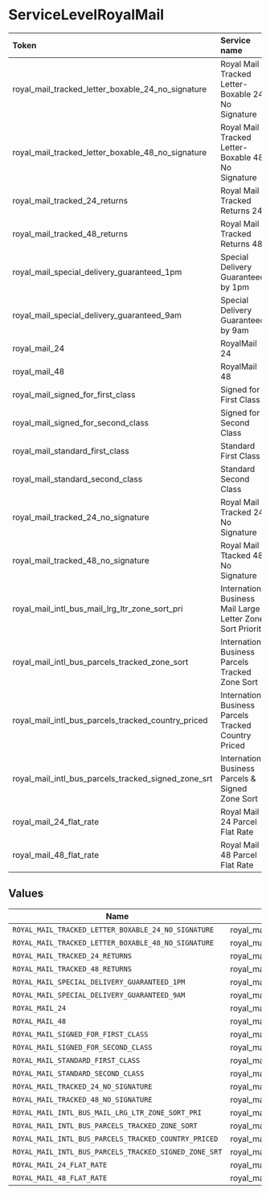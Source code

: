 # ServiceLevelRoyalMail

|Token | Service name|
|:---|:---|
| royal_mail_tracked_letter_boxable_24_no_signature | Royal Mail Tracked Letter-Boxable 24 No Signature|
| royal_mail_tracked_letter_boxable_48_no_signature | Royal Mail Tracked Letter-Boxable 48 No Signature|
| royal_mail_tracked_24_returns | Royal Mail Tracked Returns 24|
| royal_mail_tracked_48_returns | Royal Mail Tracked Returns 48|
| royal_mail_special_delivery_guaranteed_1pm | Special Delivery Guaranteed by 1pm
| royal_mail_special_delivery_guaranteed_9am | Special Delivery Guaranteed by 9am
| royal_mail_24 | RoyalMail 24
| royal_mail_48 | RoyalMail 48
| royal_mail_signed_for_first_class | Signed for First Class
| royal_mail_signed_for_second_class | Signed for Second Class
| royal_mail_standard_first_class | Standard First Class
| royal_mail_standard_second_class | Standard Second Class
| royal_mail_tracked_24_no_signature | Royal Mail Tracked 24 No Signature
| royal_mail_tracked_48_no_signature | Royal Mail Ttacked 48 No Signature
| royal_mail_intl_bus_mail_lrg_ltr_zone_sort_pri | International Business Mail Large Letter Zone Sort Priority
| royal_mail_intl_bus_parcels_tracked_zone_sort | International Business Parcels Tracked Zone Sort
| royal_mail_intl_bus_parcels_tracked_country_priced | International Business Parcels Tracked Country Priced
| royal_mail_intl_bus_parcels_tracked_signed_zone_srt | International Business Parcels & Signed Zone Sort
| royal_mail_24_flat_rate | Royal Mail 24 Parcel Flat Rate
| royal_mail_48_flat_rate | Royal Mail 48 Parcel Flat Rate



## Values

| Name                                                  | Value                                                 |
| ----------------------------------------------------- | ----------------------------------------------------- |
| `ROYAL_MAIL_TRACKED_LETTER_BOXABLE_24_NO_SIGNATURE`   | royal_mail_tracked_letter_boxable_24_no_signature     |
| `ROYAL_MAIL_TRACKED_LETTER_BOXABLE_48_NO_SIGNATURE`   | royal_mail_tracked_letter_boxable_48_no_signature     |
| `ROYAL_MAIL_TRACKED_24_RETURNS`                       | royal_mail_tracked_24_returns                         |
| `ROYAL_MAIL_TRACKED_48_RETURNS`                       | royal_mail_tracked_48_returns                         |
| `ROYAL_MAIL_SPECIAL_DELIVERY_GUARANTEED_1PM`          | royal_mail_special_delivery_guaranteed_1pm            |
| `ROYAL_MAIL_SPECIAL_DELIVERY_GUARANTEED_9AM`          | royal_mail_special_delivery_guaranteed_9am            |
| `ROYAL_MAIL_24`                                       | royal_mail_24                                         |
| `ROYAL_MAIL_48`                                       | royal_mail_48                                         |
| `ROYAL_MAIL_SIGNED_FOR_FIRST_CLASS`                   | royal_mail_signed_for_first_class                     |
| `ROYAL_MAIL_SIGNED_FOR_SECOND_CLASS`                  | royal_mail_signed_for_second_class                    |
| `ROYAL_MAIL_STANDARD_FIRST_CLASS`                     | royal_mail_standard_first_class                       |
| `ROYAL_MAIL_STANDARD_SECOND_CLASS`                    | royal_mail_standard_second_class                      |
| `ROYAL_MAIL_TRACKED_24_NO_SIGNATURE`                  | royal_mail_tracked_24_no_signature                    |
| `ROYAL_MAIL_TRACKED_48_NO_SIGNATURE`                  | royal_mail_tracked_48_no_signature                    |
| `ROYAL_MAIL_INTL_BUS_MAIL_LRG_LTR_ZONE_SORT_PRI`      | royal_mail_intl_bus_mail_lrg_ltr_zone_sort_pri        |
| `ROYAL_MAIL_INTL_BUS_PARCELS_TRACKED_ZONE_SORT`       | royal_mail_intl_bus_parcels_tracked_zone_sort         |
| `ROYAL_MAIL_INTL_BUS_PARCELS_TRACKED_COUNTRY_PRICED`  | royal_mail_intl_bus_parcels_tracked_country_priced    |
| `ROYAL_MAIL_INTL_BUS_PARCELS_TRACKED_SIGNED_ZONE_SRT` | royal_mail_intl_bus_parcels_tracked_signed_zone_srt   |
| `ROYAL_MAIL_24_FLAT_RATE`                             | royal_mail_24_flat_rate                               |
| `ROYAL_MAIL_48_FLAT_RATE`                             | royal_mail_48_flat_rate                               |